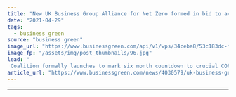 ```yaml
---
title: "New UK Business Group Alliance for Net Zero formed in bid to accelerate 'Race to Zero'"
date: "2021-04-29"
tags: 
  - business green
source: "business green"
image_url: "https://www.businessgreen.com/api/v1/wps/34ceba8/53c183dc-fa39-4d5b-84b6-6be41084297b/5/iw-climate-change-solar-power-032-185x114.jpg"
image_fp: "/assets/img/post_thumbnails/96.jpg"
lead: "
 Coalition formally launches to mark six month countdown to crucial COP26 Climate Summit ..."
article_url: "https://www.businessgreen.com/news/4030579/uk-business-group-alliance-net-zero-formed-bid-accelerate-race-zero"
---
```


---
